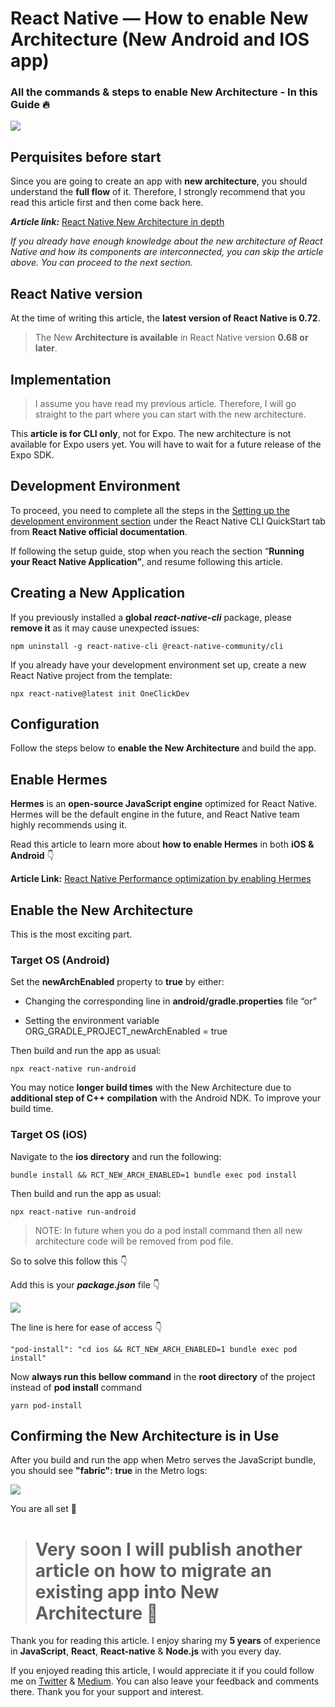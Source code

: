 # React Native — How to enable New Architecture (New Android and IOS app)

### All the commands & steps to enable New Architecture - In this Guide 🔥

![](https://cdn-images-1.medium.com/max/5760/1*hQOpw7D3rGrfPD4GWmkdBw.png)

## Perquisites before start

Since you are going to create an app with **new architecture**, you should understand the **full flow** of it. Therefore, I strongly recommend that you read this article first and then come back here.

**_Article link:_** [React Native New Architecture in depth](https://medium.com/@anisurrahmanbup/react-native-new-architecture-in-depth-hermes-jsi-fabric-fabric-renderer-yoga-turbo-module-1284a192a82b)

_If you already have enough knowledge about the new architecture of React Native and how its components are interconnected, you can skip the article above. You can proceed to the next section._

## React Native version

At the time of writing this article, the **latest version of React Native is 0.72**.

> The New **Architecture is available** in React Native version **0.68 or later**.

## Implementation

> I assume you have read my previous article. Therefore, I will go straight to the part where you can start with the new architecture.

This **article is for CLI only**, not for Expo. The new architecture is not available for Expo users yet. You will have to wait for a future release of the Expo SDK.

## Development Environment

To proceed, you need to complete all the steps in the [Setting up the development environment section](https://reactnative.dev/docs/environment-setup?guide=native) under the React Native CLI QuickStart tab from **React Native official documentation**.

If following the setup guide, stop when you reach the section “**Running your React Native Application”**, and resume following this article.

## Creating a New Application

If you previously installed a **global** **_react-native-cli_** package, please **remove it** as it may cause unexpected issues:

    npm uninstall -g react-native-cli @react-native-community/cli

If you already have your development environment set up, create a new React Native project from the template:

    npx react-native@latest init OneClickDev

## Configuration

Follow the steps below to **enable the New Architecture** and build the app.

## Enable Hermes

**Hermes** is an **open-source JavaScript engine** optimized for React Native. Hermes will be the default engine in the future, and React Native team highly recommends using it.

Read this article to learn more about **how to enable Hermes** in both **iOS & Android** 👇

**Article Link:** [React Native Performance optimization by enabling Hermes](https://medium.com/@anisurrahmanbup/react-native-performance-optimization-by-enabling-hermes-bundle-release-hermes-bytecode-2d3c2be52672)

## Enable the New Architecture

This is the most exciting part.

### Target OS (Android)

Set the **newArchEnabled** property to **true** by either:

- Changing the corresponding line in **android/gradle.properties** file “or”

- Setting the environment variable ORG_GRADLE_PROJECT_newArchEnabled = true

Then build and run the app as usual:

    npx react-native run-android

You may notice **longer build times** with the New Architecture due to **additional step of C++ compilation** with the Android NDK. To improve your build time.

### Target OS (iOS)

Navigate to the **ios directory** and run the following:

    bundle install && RCT_NEW_ARCH_ENABLED=1 bundle exec pod install

Then build and run the app as usual:

    npx react-native run-android

> NOTE: In future when you do a pod install command then all new architecture code will be removed from pod file.

So to solve this follow this 👇

Add this is your **_package.json_** file 👇

![](https://cdn-images-1.medium.com/max/2304/1*MmD2M4LwXLoIZEBpFsAr4w.png)

The line is here for ease of access 👇

    "pod-install": "cd ios && RCT_NEW_ARCH_ENABLED=1 bundle exec pod install"

Now **always run this bellow command** in the **root directory** of the project instead of **pod install** command

    yarn pod-install

## Confirming the New Architecture is in Use

After you build and run the app when Metro serves the JavaScript bundle, you should see **"fabric": true** in the Metro logs:

![](https://cdn-images-1.medium.com/max/2904/1*-Wn8ThR0Q1tDvGkFpnH5rQ.png)

You are all set 🎉

> # **Very soon I will publish another article on how to migrate an existing app into New Architecture 🚀**

Thank you for reading this article. I enjoy sharing my **5 years** of experience in **JavaScript**, **React**, **React-native** & **Node.js** with you every day.

If you enjoyed reading this article, I would appreciate it if you could follow me on [Twitter](https://twitter.com/anis_RNCore) & [Medium](https://medium.com/@anisurrahmanbup). You can also leave your feedback and comments there. Thank you for your support and interest.
